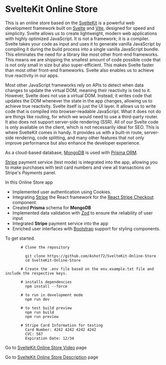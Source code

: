 # SvelteKit Online Store

This is an online store based on the [SvelteKit](https://kit.svelte.dev/)  is a powerful web development framework built on [Svelte](https://svelte.dev/) and [Vite](https://vitejs.dev/), designed for speed and simplicity. 
Svelte allows us to create lightweight, modern web applications with highly optimized JavaScript. It is not a framework; it is a compiler. Svelte takes your code as input and uses it to generate vanilla JavaScript by compiling it during the build process into a single vanilla JavaScript bundle. This eliminates the need for a library like most other front-end frameworks. This means we are shipping the smallest amount of code possible code that is not only small in size but also super-efficient. This makes Svelte faster than most other front-end frameworks. Svelte also enables us to achieve true reactivity in our apps.

Most other JavaScript frameworks rely on APIs to detect when data changes to update the virtual DOM, meaning their reactivity is tied to it. However, Svelte does not use a virtual DOM. Instead, it writes code that updates the DOM whenever the state in the app changes, allowing us to achieve true reactivity. Svelte itself is just the UI layer. It allows us to write code that is compiled into browser-readable JavaScript. What it does not do are things like routing, for which we would need to use a third-party router. It also does not support server-side rendering (SSR). All of our Svelte code is only available on the client, which is not necessarily ideal for SEO. This is where SvelteKit comes in handy. It provides us with a built-in route, server-side rendering, code splitting, and many other features that not only improve performance but also enhance the developer experience.


As a cloud-based database, [MongoDB](https://www.mongodb.com/atlas/database) is used with [Prisma ORM](https://www.prisma.io/ ). 

[Stripe](https://stripe.com/) payment service (test mode) is integrated into the app, allowing you to make purchases with test card numbers and view all transactions on Stripe's *Payments* panel.

 In this Online Store app
 + Implemented user authentication using Cookies.
 + Integrating [Stripe](https://stripe.com/)  the React framework for the [React Stripe Checkout](https://www.npmjs.com/package/react-stripe-checkout) component.
 + Created **Prisma** schema for **MongoDB**
 + Implemented data validation with [Zod](https://zod.dev/) to ensure the reliability of user input
 + Integrated **Stripe** payment service into the app
 + Enriched user interfaces with [Bootstrap](https://getbootstrap.com/) support for styling components.




To get started.
```
       # Clone the repository

         git clone https://github.com/Ashot72/SvelteKit-Online-Store
         cd SvelteKit-Online-Store

       # Create the .env file based on the env.example.txt file and include the respective keys.
       
       # installs dependencies
         npm install --force

       # to run in development mode
         npm run dev
      
       # to test build preview
         npm run build
         npm run preview
      
       # Stripe Card Information for testing
         Card Number: 4242 4242 4242 4242
         CVC: 567
         Expiration Date: 12/34
```

Go to [SvelteKit Online Store Video](https://youtu.be/roPUj0l-Y-U) page

Go to [SvelteKit Online Store Description](https://ashot72.github.io/SvelteKit-Online-Store/root/doc.html) page
